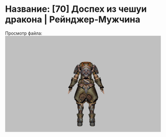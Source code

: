 # Название: [70] Доспех из чешуи дракона | Рейнджер-Мужчина

Просмотр файла:
![p020012.png](p020012.png)